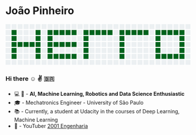 # João Pinheiro
![](./assets/hello_git.png)
### Hi there :relaxed: :v: <span>&#x1f1e7;&#x1f1f7;</span>
- :computer: :robot: - **AI, Machine Learning, Robotics and Data Science Enthusiastic**
- :mortar_board: - Mechatronics Engineer - University of São Paulo
- :books: - Currently, a student at Udacity in the courses of Deep Learning, Machine Learning
- :movie_camera: - YouTuber  [2001 Engenharia](https://www.youtube.com/channel/UCZyFebN0_gF2yy5fhVhlXtA)
